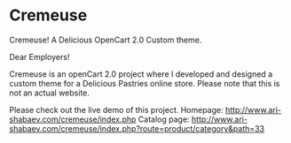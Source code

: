 # Cremeuse
Cremeuse! A Delicious OpenCart 2.0 Custom theme.

Dear Employers!

Cremeuse is an openCart 2.0 project where I developed and designed a custom theme for a Delicious Pastries online store.
Please note that this is not an actual website.

Please check out the live demo of this project.
Homepage:   http://www.ari-shabaev.com/cremeuse/index.php
Catalog page: http://www.ari-shabaev.com/cremeuse/index.php?route=product/category&path=33

